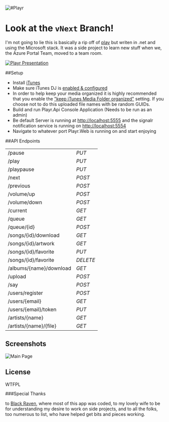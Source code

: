 ![#Playr](https://github.com/osbornm/Playr/blob/master/Media/logo.png?raw=true)

# Look at the `vNext` Branch!

I'm not going to lie this is basically a rip off of [play](https://github.com/play) but writen in .net and using the Microsoft stack. It was a side project to learn new stuff when we, the Azure Portal Team, moved to a team room.

[![Playr Presentation](https://github.com/osbornm/Playr/blob/master/Media/SlidePreview.png?raw=true)
](http://speakerdeck.com/u/osbornm/p/playr)

##Setup

* Install [iTunes](http://itunes.apple.com)
* Make sure iTunes DJ is [enabled & configured](http://support.apple.com/kb/PH1741?viewlocale=en_US)
* In order to help keep your media organized it is highly recommended that you enable the ["keep iTunes Media Folder organized"](http://km.support.apple.com/library/APPLE/APPLECARE_ALLGEOS/HT1364/HT1364_02----003.png) setting. If you choose not to do this uploaded file names with be random GUIDs.
* Build and run Playr.Api Console Application (Needs to be run as an admin)
* Be default Server is running at [http://localhost:5555](http://localhost:5555) and the signalr notification service is running on [http://localhost:5554](http://localhost:5554)
* Navigate to whatever port Playr.Web is running on and start enjoying

##API Endpoints

<table>
	<tr><td>/pause                  </td><td><em>PUT    </em></td></tr>
	<tr><td>/play                   </td><td><em>PUT    </em></td></tr>
	<tr><td>/playpause              </td><td><em>PUT    </em></td></tr>
	<tr><td>/next                   </td><td><em>POST   </em></td></tr>
	<tr><td>/previous               </td><td><em>POST   </em></td></tr>
	<tr><td>/volume/up              </td><td><em>POST   </em></td></tr>
	<tr><td>/volume/down            </td><td><em>POST   </em></td></tr>
	<tr><td>/current                </td><td><em>GET    </em></td></tr>
	<tr><td>/queue                  </td><td><em>GET    </em></td></tr>
	<tr><td>/queue/{id}             </td><td><em>POST   </em></td></tr>
	<tr><td>/songs/{id}/download    </td><td><em>GET    </em></td></tr>
    <tr><td>/songs/{id}/artwork     </td><td><em>GET    </em></td></tr>
    <tr><td>/songs/{id}/favorite    </td><td><em>PUT    </em></td></tr>
    <tr><td>/songs/{id}/favorite    </td><td><em>DELETE </em></td></tr>
    <tr><td>/albums/{name}/download </td><td><em>GET    </em></td></tr>
    <tr><td>/upload                 </td><td><em>POST   </em></td></tr>
    <tr><td>/say                    </td><td><em>POST   </em></td></tr>
    <tr><td>/users/register         </td><td><em>POST   </em></td></tr>
    <tr><td>/users/{email}          </td><td><em>GET    </em></td></tr>
    <tr><td>/users/{email}/token    </td><td><em>PUT    </em></td></tr>
    <tr><td>/artists/{name}         </td><td><em>GET    </em></td></tr>
    <tr><td>/artists/{name}/{file}  </td><td><em>GET    </em></td></tr>
</table>

## Screenshots
![Main Page](https://github.com/osbornm/Playr/blob/master/Media/Screenshot1.png?raw=true)

## License
<a href="http://www.wtfpl.net/"><img src="http://www.wtfpl.net/wp-content/uploads/2012/12/wtfpl-badge-4.png" width="80" height="15" alt="WTFPL" /></a>

###Special Thanks

to [Black Raven](http://blackravenbrewing.com), where most of this app was coded, to my lovely wife to be for understanding my desire to work on side projects, and to all the folks, too numerous to list, who have helped get bits and pieces working. 
